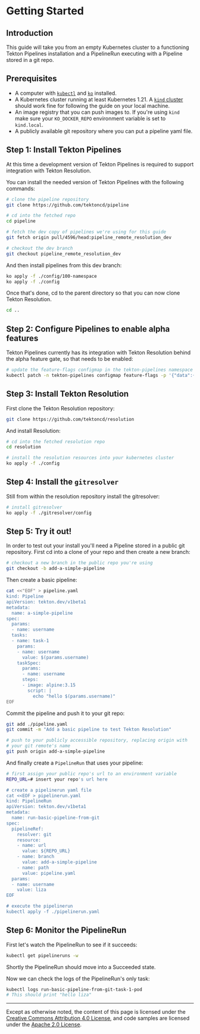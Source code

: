 # Getting Started

## Introduction

This guide will take you from an empty Kubernetes cluster to a
functioning Tekton Pipelines installation and a PipelineRun executing
with a Pipeline stored in a git repo.

## Prerequisites

- A computer with
  [`kubectl`](https://kubernetes.io/docs/tasks/tools/#kubectl) and
  [`ko`](https://github.com/google/ko) installed.
- A Kubernetes cluster running at least Kubernetes 1.21. A [`kind`
  cluster](https://kind.sigs.k8s.io/docs/user/quick-start/#installation)
  should work fine for following the guide on your local machine.
- An image registry that you can push images to. If you're using `kind`
  make sure your `KO_DOCKER_REPO` environment variable is set to
  `kind.local`.
- A publicly available git repository where you can put a pipeline yaml
  file.

## Step 1: Install Tekton Pipelines

At this time a development version of Tekton Pipelines
is required to support integration with Tekton Resolution.

You can install the needed version of Tekton Pipelines with the
following commands:

```sh
# clone the pipeline repository
git clone https://github.com/tektoncd/pipeline

# cd into the fetched repo
cd pipeline

# fetch the dev copy of pipelines we're using for this guide
git fetch origin pull/4596/head:pipeline_remote_resolution_dev

# checkout the dev branch
git checkout pipeline_remote_resolution_dev
```

And then install pipelines from this dev branch:

```sh
ko apply -f ./config/100-namespace
ko apply -f ./config
```

Once that's done, cd to the parent directory so that you can now clone
Tekton Resolution.

```sh
cd ..
```

## Step 2: Configure Pipelines to enable alpha features

Tekton Pipelines currently has its integration with Tekton Resolution behind
the alpha feature gate, so that needs to be enabled:

```sh
# update the feature-flags configmap in the tekton-pipelines namespace
kubectl patch -n tekton-pipelines configmap feature-flags -p '{"data":{"enable-api-fields":"alpha"}}'
```

## Step 3: Install Tekton Resolution

First clone the Tekton Resolution repository:

```sh
git clone https://github.com/tektoncd/resolution
```

And install Resolution:

```sh
# cd into the fetched resolution repo
cd resolution

# install the resolution resources into your kubernetes cluster
ko apply -f ./config
```

## Step 4: Install the `gitresolver`

Still from within the resolution repository install the gitresolver:

```sh
# install gitresolver
ko apply -f ./gitresolver/config
```

## Step 5: Try it out!

In order to test out your install you'll need a Pipeline stored in a
public git repository. First cd into a clone of your repo and then
create a new branch:

```sh
# checkout a new branch in the public repo you're using
git checkout -b add-a-simple-pipeline
```

Then create a basic pipeline:

```sh
cat <<"EOF" > pipeline.yaml
kind: Pipeline
apiVersion: tekton.dev/v1beta1
metadata:
  name: a-simple-pipeline
spec:
  params:
  - name: username
  tasks:
  - name: task-1
    params:
    - name: username
      value: $(params.username)
    taskSpec:
      params:
      - name: username
      steps:
      - image: alpine:3.15
        script: |
          echo "hello $(params.username)"
EOF
```

Commit the pipeline and push it to your git repo:

```sh
git add ./pipeline.yaml
git commit -m "Add a basic pipeline to test Tekton Resolution"

# push to your publicly accessible repository, replacing origin with
# your git remote's name
git push origin add-a-simple-pipeline
```

And finally create a `PipelineRun` that uses your pipeline:

```sh
# first assign your public repo's url to an environment variable
REPO_URL=# insert your repo's url here

# create a pipelinerun yaml file
cat <<EOF > pipelinerun.yaml
kind: PipelineRun
apiVersion: tekton.dev/v1beta1
metadata:
  name: run-basic-pipeline-from-git
spec:
  pipelineRef:
    resolver: git
    resource:
    - name: url
      value: ${REPO_URL}
    - name: branch
      value: add-a-simple-pipeline
    - name: path
      value: pipeline.yaml
  params:
  - name: username
    value: liza
EOF

# execute the pipelinerun
kubectl apply -f ./pipelinerun.yaml
```

## Step 6: Monitor the PipelineRun

First let's watch the PipelineRun to see if it succeeds:

```sh
kubectl get pipelineruns -w
```

Shortly the PipelineRun should move into a Succeeded state.

Now we can check the logs of the PipelineRun's only task:

```sh
kubectl logs run-basic-pipeline-from-git-task-1-pod
# This should print "hello liza"
```

---

Except as otherwise noted, the content of this page is licensed under the
[Creative Commons Attribution 4.0 License](https://creativecommons.org/licenses/by/4.0/),
and code samples are licensed under the
[Apache 2.0 License](https://www.apache.org/licenses/LICENSE-2.0).
